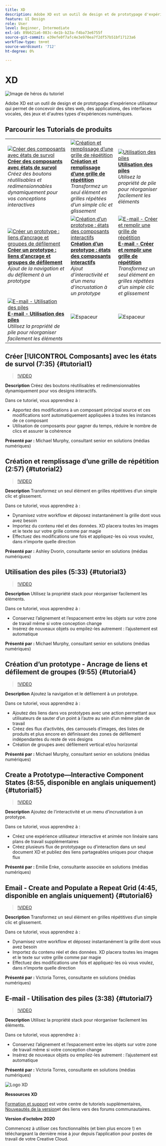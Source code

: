 ```yaml
---
title: XD
description: Adobe XD est un outil de design et de prototypage d'expérience utilisateur qui permet de concevoir des sites web, des applications, des interfaces vocales, des jeux et d'autres types d'expériences numériques
feature: UI Design
role: User
level: Beginner, Intermediate
exl-id: 89b621a6-083c-4e1b-b23a-f4ba73e6755f
source-git-commit: e39efe0f7afc4e3e970ea7f2df57b51bf17123a6
workflow-type: tm+mt
source-wordcount: '712'
ht-degree: 0%

---
```


# XD

![Image de héros du tutoriel](../assets/XD.jpg)

Adobe XD est un outil de design et de prototypage d&#39;expérience utilisateur qui permet de concevoir des sites web, des applications, des interfaces vocales, des jeux et d&#39;autres types d&#39;expériences numériques.

## Parcourir les Tutorials de produits

<table style="table-layout:fixed">
<tr>
 <td>
   <a href="xd.md#tutorial1">
      <img alt="Créer des composants avec états de survol" src="../assets/Xd_hoverstates_components_thumbnail.jpg" />
   </a>
    <div>
   <a href="xd.md#tutorial1"><strong>Créer des composants avec états de survol</strong></a>
    </div>
    <em>Créez des boutons réutilisables et redimensionnables dynamiquement pour vos conceptions interactives</em>
    <br>
  </td>
  <td>
    <a href="xd.md#tutorial2">
        <img alt="Création et remplissage d’une grille de répétition" src="../assets/XD_repeatgrid_thumbnail.jpg" />
    </a>
    <div>
    <a href="xd.md#tutorial2"><strong>Création et remplissage d’une grille de répétition</strong></a>
    </div>
    <em>Transformez un seul élément en grilles répétées d’un simple clic et glissement</em>
    <br>
  </td>
  <td>
   <a href="xd.md#tutorial3">
      <img alt="Utilisation des piles" src="../assets/xd_Stacks_thumbnail.jpg" />
   </a>
    <div>
    <a href="xd.md#tutorial3"><strong>Utilisation des piles</strong></a>
    </div>
    <em>Utilisez la propriété de pile pour réorganiser facilement les éléments</em>
    <br>
  </td>
</tr>
<tr>
 <td>
    <a href="xd.md#tutorial4">
        <img alt="Créer un prototype : liens d’ancrage et groupes de défilement" src="../assets/XD_Scrolls_Thumbnail_Murphy.jpg" />
    </a>
    <div>
    <a href="xd.md#tutorial4"><strong>Créer un prototype : liens d’ancrage et groupes de défilement</strong></a>
    </div>
    <em>Ajout de la navigation et du défilement à un prototype</em>
    <br>
  </td>
  <td>
    <a href="xd.md#tutorial5">
        <img alt="Création d’un prototype : états des composants interactifs" src="../assets/XD_interactiveprototypes_enke.jpg" />
    </a>
    <div>
    <a href="xd.md#tutorial5"><strong>Création d’un prototype : états des composants interactifs</strong></a>
    </div>
    <em>Ajout d’interactivité et d’un menu d’incrustation à un prototype</em>
    <br>
  </td>
  <td>
   <a href="xd.md#tutorial6">
      <img alt="E-mail - Créer et remplir une grille de répétition" src="../assets/xd_repeat_torres.jpg" />
   </a>
    <div>
   <a href="xd.md#tutorial7"><strong>E-mail - Créer et remplir une grille de répétition</strong></a>
    </div>
    <em>Transformez un seul élément en grilles répétées d’un simple clic et glissement</em>
    <br>
  </td>
</tr>
<tr>
 <td>
    <a href="xd.md#tutorial7">
        <img alt="E-mail - Utilisation des piles" src="../assets/xd_stacks_torres.jpg" />
    </a>
    <div>
    <a href="xd.md#tutorial7"><strong>E-mail - Utilisation des piles</strong></a>
    </div>
    <em>Utilisez la propriété de pile pour réorganiser facilement les éléments</em>
    <br>
  </td>
  <td>
    <img alt="Espaceur" src="../assets/Whitespacer.png" />
    <div>
    <br>
  </td>
  <td>
    <img alt="Espaceur" src="../assets/Whitespacer.png" />
    <div>
    <br>
  </td>
</tr>
</table>

## Créer [!UICONTROL Composants] avec les états de survol (7:35) {#tutorial1}

>[!VIDEO](https://video.tv.adobe.com/v/326874?hidetitle=true)

**Description**
Créez des boutons réutilisables et redimensionnables dynamiquement pour vos designs interactifs.

Dans ce tutoriel, vous apprendrez à :
* Apportez des modifications à un composant principal source et ces modifications sont automatiquement appliquées à toutes les instances de ce composant
* Utilisation de composants pour gagner du temps, réduire le nombre de clics et assurer la cohérence

**Présenté par :**
Michael Murphy, consultant senior en solutions (médias numériques)

## Création et remplissage d’une grille de répétition (2:57) {#tutorial2}

>[!VIDEO](https://video.tv.adobe.com/v/326955?hidetitle=true)

**Description**
Transformez un seul élément en grilles répétitives d’un simple clic et glissement.

Dans ce tutoriel, vous apprendrez à :
* Dynamisez votre workflow et déposez instantanément la grille dont vous avez besoin
* Importez du contenu réel et des données. XD placera toutes les images et le texte sur votre grille comme par magie
* Effectuez des modifications une fois et appliquez-les où vous voulez, dans n’importe quelle direction

**Présenté par :**
Ashley Dvorin, consultante senior en solutions (médias numériques)

## Utilisation des piles (5:33) {#tutorial3}

>[!VIDEO](https://video.tv.adobe.com/v/326956?hidetitle=true)

**Description**
Utilisez la propriété stack pour réorganiser facilement les éléments.

Dans ce tutoriel, vous apprendrez à :
* Conservez l’alignement et l’espacement entre les objets sur votre zone de travail même si votre conception change
* Insérez de nouveaux objets ou empilez-les autrement : l’ajustement est automatique

**Présenté par :**
Michael Murphy, consultant senior en solutions (médias numériques)

## Création d’un prototype - Ancrage de liens et défilement de groupes (9:55) {#tutorial4}

>[!VIDEO](https://video.tv.adobe.com/v/326957?hidetitle=true)

**Description**
Ajoutez la navigation et le défilement à un prototype.

Dans ce tutoriel, vous apprendrez à :
* Ajoutez des liens dans vos prototypes avec une action permettant aux utilisateurs de sauter d’un point à l’autre au sein d’un même plan de travail
* Créez des flux d’activités, des carrousels d’images, des listes de produits et plus encore en définissant des zones de défilement indépendantes du reste de vos designs
* Création de groupes avec défilement vertical et/ou horizontal

**Présenté par :**
Michael Murphy, consultant senior en solutions (médias numériques)

## Create a Prototype—Interactive Component States (8:55, disponible en anglais uniquement) {#tutorial5}

>[!VIDEO](https://video.tv.adobe.com/v/326958?hidetitle=true)

**Description**
Ajoutez de l’interactivité et un menu d’incrustation à un prototype.

Dans ce tutoriel, vous apprendrez à :
* Créez une expérience utilisateur interactive et animée non linéaire sans plans de travail supplémentaires
* Créez plusieurs flux de prototypage ou d’interaction dans un seul document XD et publiez des liens partageables uniques pour chaque flux

**Présenté par :**
Emilie Enke, consultante associée en solutions (médias numériques)

## Email - Create and Populate a Repeat Grid (4:45, disponible en anglais uniquement) {#tutorial6}

>[!VIDEO](https://video.tv.adobe.com/v/326775?hidetitle=true)

**Description**
Transformez un seul élément en grilles répétitives d’un simple clic et glissement.

Dans ce tutoriel, vous apprendrez à :
* Dynamisez votre workflow et déposez instantanément la grille dont vous avez besoin
* Importez du contenu réel et des données. XD placera toutes les images et le texte sur votre grille comme par magie
* Effectuez des modifications une fois et appliquez-les où vous voulez, dans n’importe quelle direction

**Présenté par :**
Victoria Torres, consultante en solutions (médias numériques)

## E-mail - Utilisation des piles (3:38) {#tutorial7}

>[!VIDEO](https://video.tv.adobe.com/v/326759?hidetitle=true)

**Description**
Utilisez la propriété stack pour réorganiser facilement les éléments.

Dans ce tutoriel, vous apprendrez à :
* Conservez l’alignement et l’espacement entre les objets sur votre zone de travail même si votre conception change
* Insérez de nouveaux objets ou empilez-les autrement : l’ajustement est automatique

**Présenté par :**
Victoria Torres, consultante en solutions (médias numériques)

![Logo XD](../assets/xd_appicon_96.png)

**Ressources XD**

[Formation et support](https://helpx.adobe.com/support/xd.html) est votre centre de tutoriels supplémentaires, [Nouveautés de la version](https://helpx.adobe.com/xd/user-guide.html/xd/help/whats-new.ug.html)et des liens vers des forums communautaires.

**Version d’octobre 2020**

Commencez à utiliser ces fonctionnalités (et bien plus encore !) en téléchargeant la dernière mise à jour depuis l’application pour postes de travail de votre Creative Cloud.
